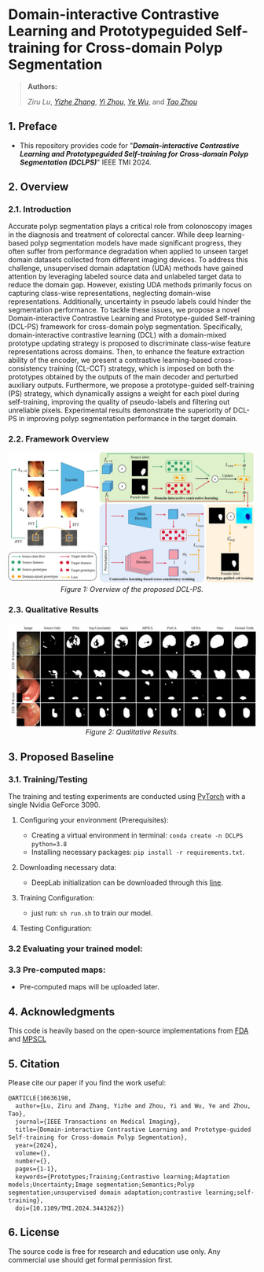 # Domain-interactive Contrastive Learning and Prototypeguided Self-training for Cross-domain Polyp Segmentation

> **Authors:**
> 
> *Ziru Lu*, 
> [*Yizhe Zhang*](https://yizhezhang.com/),
> [*Yi Zhou*](https://cse.seu.edu.cn/2021/0303/c23024a362239/page.htm), 
> [*Ye Wu*](https://dryewu.github.io/),
> and [*Tao Zhou*](https://taozh2017.github.io)

## 1. Preface

- This repository provides code for "_**Domain-interactive Contrastive Learning and Prototypeguided Self-training for Cross-domain Polyp Segmentation (DCLPS)**_" IEEE TMI 2024. 


## 2. Overview

### 2.1. Introduction
Accurate polyp segmentation plays a critical role from colonoscopy images in the diagnosis and treatment of colorectal cancer. While deep learning-based polyp segmentation models have made significant progress, they often suffer from performance degradation when applied to unseen target domain datasets collected from different imaging devices. To address this challenge, unsupervised domain adaptation (UDA) methods have gained attention by leveraging labeled source data and unlabeled target data to reduce the domain gap. However, existing UDA methods primarily focus on capturing class-wise representations, neglecting domain-wise representations. Additionally, uncertainty in pseudo labels could hinder the segmentation performance. To tackle these issues, we propose a novel Domain-interactive Contrastive Learning and Prototype-guided Self-training (DCL-PS) framework for cross-domain polyp segmentation. Specifically, domain-interactive contrastive learning (DCL) with a domain-mixed prototype updating strategy is proposed to discriminate class-wise feature representations across domains. Then, to enhance the feature extraction ability of the encoder, we present a contrastive learning-based cross-consistency training (CL-CCT) strategy, which is imposed on both the prototypes obtained by the outputs of the main decoder and perturbed auxiliary outputs. Furthermore, we propose a prototype-guided self-training (PS) strategy, which dynamically assigns a weight for each pixel during self-training, improving the quality of pseudo-labels and filtering out unreliable pixels. Experimental results demonstrate the superiority of DCL-PS in improving polyp segmentation performance in the target domain.
### 2.2. Framework Overview
<p align="center">
    <img src="imgs/framework.jpg"/> <br />
    <em> 
    Figure 1: Overview of the proposed DCL-PS.
    </em>
</p>

### 2.3. Qualitative Results
<p align="center">
    <img src="imgs/qualitative_results.jpg"/> <br />
    <em> 
    Figure 2: Qualitative Results.
    </em>
</p>

## 3. Proposed Baseline


### 3.1. Training/Testing

The training and testing experiments are conducted using [PyTorch](https://github.com/pytorch/pytorch) with 
a single Nvidia GeForce 3090.


1. Configuring your environment (Prerequisites):
   + Creating a virtual environment in terminal: `conda create -n DCLPS python=3.8`
   + Installing necessary packages: `pip install -r requirements.txt`.

2. Downloading necessary data:

   + DeepLab initialization can be downloaded through this [line](https://drive.google.com/file/d/1dk_4JJZBj4OZ1mkfJ-iLLWPIulQqvHQd/view?usp=sharing).
   
3. Training Configuration:
   + just run: `sh run.sh` to train our model.

4. Testing Configuration:


### 3.2 Evaluating your trained model:


### 3.3 Pre-computed maps: 
   + Pre-computed maps will be uploaded later.
## 4. Acknowledgments
This code is heavily based on the open-source implementations from [FDA](https://github.com/YanchaoYang/FDA) and [MPSCL](https://github.com/TFboys-lzz/MPSCL) 

## 5. Citation

Please cite our paper if you find the work useful: 
    
    @ARTICLE{10636198,
      author={Lu, Ziru and Zhang, Yizhe and Zhou, Yi and Wu, Ye and Zhou, Tao},
      journal={IEEE Transactions on Medical Imaging}, 
      title={Domain-interactive Contrastive Learning and Prototype-guided Self-training for Cross-domain Polyp Segmentation}, 
      year={2024},
      volume={},
      number={},
      pages={1-1},
      keywords={Prototypes;Training;Contrastive learning;Adaptation models;Uncertainty;Image segmentation;Semantics;Polyp segmentation;unsupervised domain adaptation;contrastive learning;self-training},
      doi={10.1109/TMI.2024.3443262}}

## 6. License

The source code is free for research and education use only. Any commercial use should get formal permission first.

